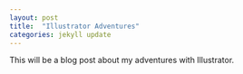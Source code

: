 ```yaml
---
layout: post
title:  "Illustrator Adventures"
categories: jekyll update
---
```




This will be a blog post about my adventures with Illustrator.

